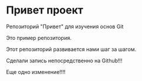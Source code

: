 # Привет проект
Репозиторий "Привет" для изучения основ Git

Это пример репозитория.

Этот репозиторий развивается нами шаг за шагом.

Сделали запись непосредственно на Github!!!

Еще одно изменение!!!!
